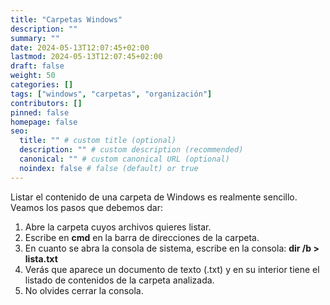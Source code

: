 ```yaml
---
title: "Carpetas Windows"
description: ""
summary: ""
date: 2024-05-13T12:07:45+02:00
lastmod: 2024-05-13T12:07:45+02:00
draft: false
weight: 50
categories: []
tags: ["windows", "carpetas", "organización"]
contributors: []
pinned: false
homepage: false
seo:
  title: "" # custom title (optional)
  description: "" # custom description (recommended)
  canonical: "" # custom canonical URL (optional)
  noindex: false # false (default) or true
---
```


Listar el contenido de una carpeta de Windows es realmente sencillo. Veamos los pasos que debemos dar:

1. Abre la carpeta cuyos archivos quieres listar.
2. Escribe en **cmd** en la barra de direcciones de la carpeta.
3. En cuanto se abra la consola de sistema, escribe en la consola: **dir /b > lista.txt**
4. Verás que aparece un documento de texto (.txt) y en su interior tiene el listado de contenidos de la carpeta analizada.
5. No olvides cerrar la consola.
